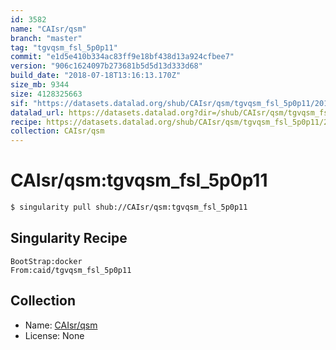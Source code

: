 ```yaml
---
id: 3582
name: "CAIsr/qsm"
branch: "master"
tag: "tgvqsm_fsl_5p0p11"
commit: "e1d5e410b334ac83ff9e18bf438d13a924cfbee7"
version: "906c1624097b273681b5d5d13d333d68"
build_date: "2018-07-18T13:16:13.170Z"
size_mb: 9344
size: 4128325663
sif: "https://datasets.datalad.org/shub/CAIsr/qsm/tgvqsm_fsl_5p0p11/2018-07-18-e1d5e410-906c1624/906c1624097b273681b5d5d13d333d68.simg"
datalad_url: https://datasets.datalad.org?dir=/shub/CAIsr/qsm/tgvqsm_fsl_5p0p11/2018-07-18-e1d5e410-906c1624/
recipe: https://datasets.datalad.org/shub/CAIsr/qsm/tgvqsm_fsl_5p0p11/2018-07-18-e1d5e410-906c1624/Singularity
collection: CAIsr/qsm
---
```


# CAIsr/qsm:tgvqsm_fsl_5p0p11

```bash
$ singularity pull shub://CAIsr/qsm:tgvqsm_fsl_5p0p11
```

## Singularity Recipe

```singularity
BootStrap:docker
From:caid/tgvqsm_fsl_5p0p11
```

## Collection

 - Name: [CAIsr/qsm](https://github.com/CAIsr/qsm)
 - License: None

